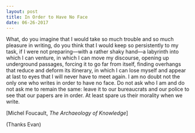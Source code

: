 ```yaml
---
layout: post
title: In Order to Have No Face
date: 06-26-2017
---
```



What, do you imagine that I would take so much trouble and so much pleasure in writing, do you think that I would keep so persistently to my task, if I were not preparing––with a rather shaky hand––a labyrinth into which I can venture, in which I can move my discourse, opening up underground passages, forcing it to go far from itself, finding overhangs that reduce and deform its itinerary, in which I can lose myself and appear at last to eyes that I will never have to meet again. I am no doubt not the only one who writes in order to have no face. Do not ask who I am and do not ask me to remain the same: leave it to our bureaucrats and our police to see that our papers are in order. At least spare us their morality when we write.

[Michel Foucault, _The Archaeology of Knowledge_]

(Thanks Evan)
